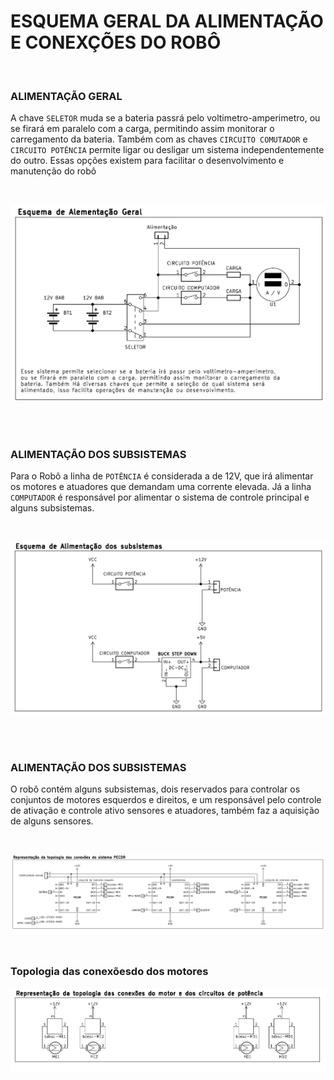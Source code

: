 # **ESQUEMA GERAL DA ALIMENTAÇÃO E CONEXÇÕES DO ROBÔ**

<br>




### **ALIMENTAÇÃO GERAL**
A chave `SELETOR` muda se a bateria passrá pelo voltimetro-amperimetro, ou se firará em paralelo com a carga, permitindo assim monitorar o carregamento da bateria. Também com as chaves `CIRCUITO COMUTADOR` e `CIRCUITO POTÊNCIA` permite ligar ou desligar um sistema independentemente do outro. Essas opções existem para facilitar o desenvolvimento e manutenção do robô

<br>

![ALIMENTAÇÃO GERAL](./01.jpeg)

<br> <br>

### **ALIMENTAÇÃO DOS SUBSISTEMAS**
Para o Robô a linha de `POTÊNCIA` é considerada a de 12V, que irá alimentar os motores e atuadores que demandam uma corrente elevada. Já a linha `COMPUTADOR` é responsável por alimentar o sistema de controle principal e alguns subsistemas.

<br>

![ALIMENTAÇÃO DOS SUBSISTEMAS](./02.jpeg)

<br> <br>

### **ALIMENTAÇÃO DOS SUBSISTEMAS**
O robô contém alguns subsistemas, dois reservados para controlar os conjuntos de motores esquerdos e direitos, e um responsável pelo controle de ativação e controle ativo sensores e atuadores, também faz a aquisição de alguns sensores.

<br>

![TOPOLOGIA E CONEXÕES DOS SUBSISTEMAS](./03.jpeg)

<br>


### **Topologia das conexõesdo dos motores**


![Topologia das conexõesdo dos motores](./04.jpeg)


<br> <br>

